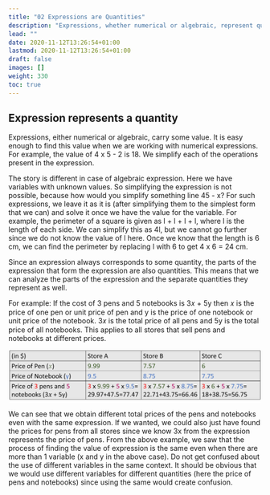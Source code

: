 ```yaml
---
title: "02 Expressions are Quantities"
description: "Expressions, whether numerical or algebraic, represent quantities. Numerical expressions can be simplified, while algebraic expressions require variables. The parts of an expression also represent quantities, like the price of pens and notebooks in a store."
lead: ""
date: 2020-11-12T13:26:54+01:00
lastmod: 2020-11-12T13:26:54+01:00
draft: false
images: []
weight: 330
toc: true
---
```


## Expression represents a quantity

Expressions, either numerical or algebraic, carry some value. It is easy enough to find this value when we are working with numerical expressions. For example, the value of 4 x 5 - 2 is 18. We simplify each of the operations present in the expression. 


The story is different in case of algebraic expression. Here we have variables with unknown values. So simplifying the expression is not possible, because how would you simplify something line 45 - x? 
For such expressions, we leave it as it is (after simplifying them to the simplest form that we can) and solve it once we have the value for the variable. 
For example, the perimeter of a square is given as l + l + l + l, where l is the length of each side. We can simplify this as 4l, but we cannot go further since we do not know the value of l here. Once we know that the length is 6 cm, we can find the perimeter by replacing l with 6 to get 4 x 6 = 24 cm. 


Since an expression always corresponds to some quantity, the parts of the expression that form the expression are also quantities. This means that we can analyze the parts of the expression and the separate quantities they represent as well.


For example: If the cost of 3 pens and 5 notebooks is 3𝑥 + 5y then 𝑥 is the price of one pen or unit price of pen and y is the price of one notebook or unit price of the notebook. 3𝑥 is the total price of all pens and 5y is the total price of all notebooks. This applies to all stores that sell pens and notebooks at different prices.

<img src="1_20_table_expression_is_a_quantity.jpg" width="500" style="display: block; margin: 0 auto;">

We can see that we obtain different total prices of the pens and notebooks even with the same expression. If we wanted, we could also just have found the prices for pens from all stores since we know 3x from the expression represents the price of pens. 
From the above example, we saw that the process of finding the value of expression is the same even when there are more than 1 variable (x and y in the above case). Do not get confused about the use of different variables in the same context. It should be obvious that we would use different variables for different quantities (here the price of pens and notebooks) since using the same would create confusion. 
